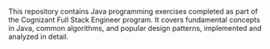 This repository contains Java programming exercises completed as part of the Cognizant Full Stack Engineer program. It covers fundamental concepts in Java, common algorithms, and popular design patterns, implemented and analyzed in detail.
